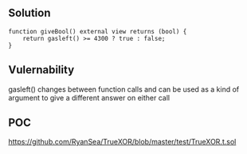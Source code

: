 ## Solution
```solidity
function giveBool() external view returns (bool) {
    return gasleft() >= 4300 ? true : false;
}
```

## Vulernability
gasleft() changes between function calls and can be used as a kind of argument to give a different answer on either call

## POC
https://github.com/RyanSea/TrueXOR/blob/master/test/TrueXOR.t.sol